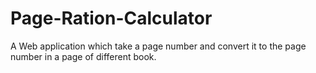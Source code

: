 # Page-Ration-Calculator
A Web application which take a page number and convert it to the page number in a page of different book.
